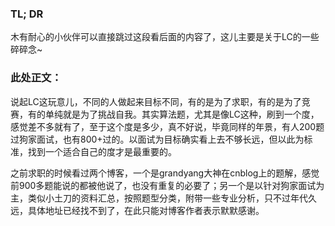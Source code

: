 ### TL; DR

木有耐心的小伙伴可以直接跳过这段看后面的内容了，这儿主要是关于LC的一些碎碎念~  

### 此处正文：

说起LC这玩意儿，不同的人做起来目标不同，有的是为了求职，有的是为了竞赛，有的单纯就是为了挑战自我。其实算法题，尤其是像LC这种，刷到一个度，感觉差不多就有了，至于这个度是多少，真不好说，毕竟同样的年景，有人200题过狗家面试，也有800+过的。以面试为目标确实看上去不够长远，但以此为标准，找到一个适合自己的度才是最重要的。  

之前求职的时候看过两个博客，一个是grandyang大神在cnblog上的题解，感觉前900多题能说的都被他说了，也没有重复的必要了；另一个是以针对狗家面试为主，类似小土刀的资料汇总，按照题型分类，附带一些专业分析，只不过年代久远，具体地址已经找不到了，在此只能对博客作者表示默默感谢。
